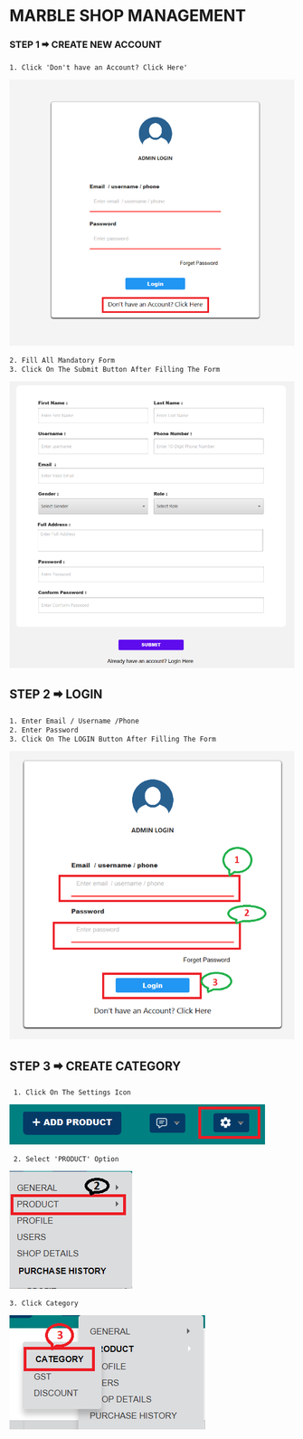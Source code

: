 # MARBLE SHOP MANAGEMENT


###  STEP 1 🠮 CREATE NEW ACCOUNT


    1. Click 'Don't have an Account? Click Here'

![Screenshot](https://github.com/pradum97/MARBLE-SHOP-MANAGEMENT/blob/development/ScreenShot/signupBn.png)

    2. Fill All Mandatory Form
    3. Click On The Submit Button After Filling The Form

![Screenshot](https://github.com/pradum97/MARBLE-SHOP-MANAGEMENT/blob/development/ScreenShot/signup.png)

##  STEP 2  🠮 LOGIN
    1. Enter Email / Username /Phone
    2. Enter Password
    3. Click On The LOGIN Button After Filling The Form

![Screenshot](https://github.com/pradum97/MARBLE-SHOP-MANAGEMENT/blob/development/ScreenShot/login.png)

## STEP 3 🠮 CREATE  CATEGORY
     1. Click On The Settings Icon

![Screenshot](https://github.com/pradum97/MARBLE-SHOP-MANAGEMENT/blob/development/ScreenShot/setting1.png)

     2. Select 'PRODUCT' Option
![Screenshot](https://github.com/pradum97/MARBLE-SHOP-MANAGEMENT/blob/development/ScreenShot/settingProduct2.png)

    3. Click Category

![Screenshot](https://github.com/pradum97/MARBLE-SHOP-MANAGEMENT/blob/development/ScreenShot/settingProduct3.png)
